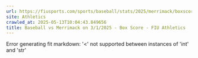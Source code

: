 ```yaml
---
url: https://fiusports.com/sports/baseball/stats/2025/merrimack/boxscore/12734
site: Athletics
crawled_at: 2025-05-13T10:04:43.849656
title: Baseball vs Merrimack on 3/1/2025 - Box Score - FIU Athletics
---
```


Error generating fit markdown: '<' not supported between instances of 'int' and 'str'